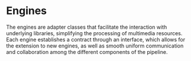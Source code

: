 # Engines

The engines are adapter classes that facilitate the interaction with underlying libraries, simplifying the processing of multimedia resources. Each engine establishes a contract through an interface, which allows for the extension to new engines, as well as smooth uniform communication and collaboration among the different components of the pipeline.


